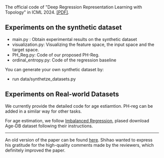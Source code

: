 The official code of "Deep Regression Representation Learning with Topology" in ICML 2024. [[PDF]](https://arxiv.org/pdf/2404.13904.pdf).

## Experiments on the synthetic dataset

- main.py :  Obtain experimental results on the synthetic dataset
- visualization.py: Visualizing the feature space, the input space and the target space.
- PH_Reg.py: Code of our proposed PH-Reg.
- ordinal_entropy.py: Code of the regression baseline

You can generate your own synthetic dataset by:

- run data/synthetze_datasets.py


## Experiments on Real-world Datasets

We currently provide the detailed code for age estiamtion. PH-reg can be added in a similar way for other tasks.

For age estimation, we follow [Imbalanced Regression](https://github.com/YyzHarry/imbalanced-regression/tree/main/agedb-dir), plased download Age-DB dataset following their instructions. 

---

An old version of the paper can be found [here](https://openreview.net/forum?id=OeNcnlQPRz). Shihao wanted to express his gratitude for the high-quality comments made by the reviewers, which definitely improved the paper. 
